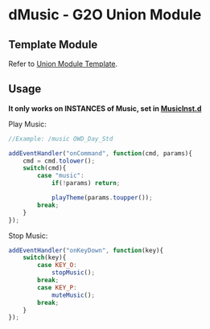 # dMusic - G2O Union Module

## Template Module
Refer to [Union Module Template](https://gitlab.com/GothicMultiplayerTeam/modules/union-template).

## Usage
**It only works on INSTANCES of Music, set in [MusicInst.d](https://github.com/VaanaCZ/gothic-2-addon-scripts/blob/Unified-EN/_work/Data/Scripts/System/Music/MusicInst.d)**

Play Music:
```js
//Example: /music OWD_Day_Std

addEventHandler("onCommand", function(cmd, params){
	cmd = cmd.tolower();
	switch(cmd){
		case "music":
			if(!params) return;

			playTheme(params.toupper());
		break;
	}
});
```

Stop Music:
```js
addEventHandler("onKeyDown", function(key){
	switch(key){
		case KEY_O:
			stopMusic();
		break;
		case KEY_P:
			muteMusic();
		break;
	}
});
```